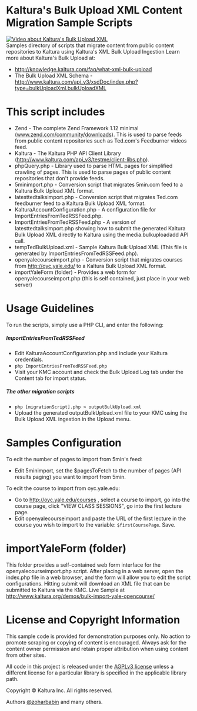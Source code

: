Kaltura's Bulk Upload XML Content Migration Sample Scripts
=====================================
[![Video about Kaltura's Bulk Upload XML](http://cdn.kaltura.com/p/811441/thumbnail/entry_id/1_kxiv585x/width/200/height/100/type/1/quality/100 "Video about Kaltura's Bulk Upload XML")](http://videos.kaltura.com/media/1_kxiv585x)   
Samples directory of scripts that migrate content from public content repositories to Kaltura using Kaltura's XML Bulk Upload Ingestion
Learn more about Kaltura's Bulk Upload at:    
* http://knowledge.kaltura.com/faq/what-xml-bulk-upload
* The Bulk Upload XML Schema - http://www.kaltura.com/api_v3/xsdDoc/index.php?type=bulkUploadXml.bulkUploadXML

This script includes
====================
* Zend - The complete Zend Framework 1.12 minimal (www.zend.com/community/downloads). This is used to parse feeds from public content repositories such as Ted.com's Feedburner videos feed.
* Kaltura - The Kaltura PHP API Client Library (http://www.kaltura.com/api_v3/testme/client-libs.php).
* phpQuery.php - Library used to parse HTML pages for simplified crawling of pages. This is used to parse pages of public content repositories that don't provide feeds.
* 5minimport.php - Conversion script that migrates 5min.com feed to a Kaltura Bulk Upload XML format.
* latesttedtalksimport.php - Conversion script that migrates Ted.com feedburner feed to a Kaltura Bulk Upload XML format.
* KalturaAccountConfiguration.php - A configuration file for ImportEntriesFromTedRSSFeed.php.
* ImportEntriesFromTedRSSFeed.php - A version of latesttedtalksimport.php showing how to submit the generated Kaltura Bulk Upload XML directly to Kaltura using the media.bulkuploadadd API call.
* tempTedBulkUpload.xml - Sample Kaltura Bulk Upload XML (This file is generated by ImportEntriesFromTedRSSFeed.php).  
* openyalecourseimport.php - Conversion script that migrates courses from http://oyc.yale.edu/ to a Kaltura Bulk Upload XML format.
* importYaleForm (folder) - Provides a web form for openyalecourseimport.php (this is self contained, just place in your web server) 

Usage Guidelines
================
To run the scripts, simply use a PHP CLI, and enter the following:

##### ImportEntriesFromTedRSSFeed #####
* Edit KalturaAccountConfiguration.php and include your Kaltura credentials.
* ````php ImportEntriesFromTedRSSFeed.php````
* Visit your KMC account and check the Bulk Upload Log tab under the Content tab for import status.

##### The other migration scripts #####
* ````php [migrationScript].php > outputBulkUpload.xml````
* Upload the generated outputBulkUpload.xml file to your KMC using the Bulk Upload XML ingestion in the Upload menu.

Samples Configuration
=====================
To edit the number of pages to import from 5min's feed:
* Edit 5minimport, set the $pagesToFetch to the number of pages (API results paging) you want to import from 5min.

To edit the course to import from oyc.yale.edu:
* Go to http://oyc.yale.edu/courses , select a course to import, go into the course page, click "VIEW CLASS SESSIONS", go into the first lecture page.
* Edit openyalecourseimport and paste the URL of the first lecture in the course you wish to import to the variable: ````$firstCoursePage````. Save.

importYaleForm (folder)
=======================
This folder provides a self-contained web form interface for the openyalecourseimport.php script.
After placing in a web server, open the index.php file in a web browser, and the form will allow you to edit the script configurations.
Hitting submit will download an XML file that can be submitted to Kaltura via the KMC.
Live Sample at http://www.kaltura.org/demos/bulk-import-yale-opencourse/

License and Copyright Information
======
This sample code is provided for demonstration purposes only. No action to promote scraping or copying of content is encouraged.
Always ask for the content owner permission and retain proper attribution when using content from other sites.

All code in this project is released under the [AGPLv3 license](http://www.gnu.org/licenses/agpl-3.0.html) unless a different license for a particular library is specified in the applicable library path. 

Copyright © Kaltura Inc. All rights reserved.

Authors [@zoharbabin](https://github.com/zoharbabin) and many others.
